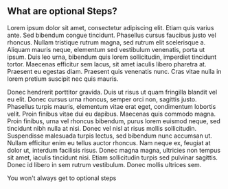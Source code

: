 ## What are optional Steps?

Lorem ipsum dolor sit amet, consectetur adipiscing elit. Etiam quis varius ante. Sed bibendum congue tincidunt. Phasellus cursus faucibus justo vel rhoncus. Nullam tristique rutrum magna, sed rutrum elit scelerisque a. Aliquam mauris neque, elementum sed vestibulum venenatis, porta ut ipsum. Duis leo urna, bibendum quis lorem sollicitudin, imperdiet tincidunt tortor. Maecenas efficitur sem lacus, sit amet iaculis libero pharetra at. Praesent eu egestas diam. Praesent quis venenatis nunc. Cras vitae nulla in lorem pretium suscipit nec quis mauris.

Donec hendrerit porttitor gravida. Duis ut risus ut quam fringilla blandit vel eu elit. Donec cursus urna rhoncus, semper orci non, sagittis justo. Phasellus turpis mauris, elementum vitae erat eget, condimentum lobortis velit. Proin finibus vitae dui eu dapibus. Maecenas quis commodo magna. Proin finibus, urna vel rhoncus bibendum, purus lorem euismod neque, sed tincidunt nibh nulla at nisi. Donec vel nisl at risus mollis sollicitudin. Suspendisse malesuada turpis lectus, sed bibendum nunc accumsan ut. Nullam efficitur enim eu tellus auctor rhoncus. Nam neque ex, feugiat at dolor ut, interdum facilisis risus. Donec magna magna, ultricies non tempus sit amet, iaculis tincidunt nisi. Etiam sollicitudin turpis sed pulvinar sagittis. Donec id libero in sem rutrum vestibulum. Donec mollis ultrices sem.

<Warning>
You won't always get to optional steps
</Warning>